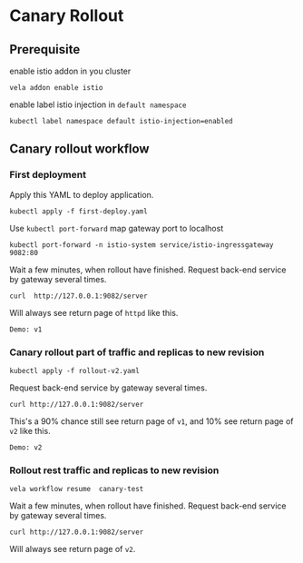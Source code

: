 # Canary Rollout

## Prerequisite

enable istio addon in you cluster
```shell
vela addon enable istio
```

enable label istio injection in `default namespace`

```shell
kubectl label namespace default istio-injection=enabled
```


## Canary rollout workflow

### First deployment

Apply this YAML to deploy application.

```shell
kubectl apply -f first-deploy.yaml
```

Use `kubectl port-forward` map gateway port to localhost
```shell
kubectl port-forward -n istio-system service/istio-ingressgateway 9082:80
```

Wait a few minutes, when rollout have finished. Request back-end service by gateway several times.
```shell
curl  http://127.0.0.1:9082/server
```

Will always see return page of `httpd` like this.
```shell
Demo: v1
```

### Canary rollout part of traffic and replicas to new revision
```shell
kubectl apply -f rollout-v2.yaml
```

Request back-end service by gateway several times.
```shell
curl http://127.0.0.1:9082/server
```

This's a 90% chance still see return page of `v1`, and 10% see return page of `v2` like this.

```shell
Demo: v2
```

### Rollout rest traffic and replicas to new revision

```shell
vela workflow resume  canary-test
```

Wait a few minutes, when rollout have finished. Request back-end service by gateway several times.
```shell
curl http://127.0.0.1:9082/server
```

Will always see return page of `v2`.





